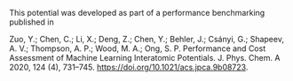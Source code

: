 This potential was developed as part of a performance benchmarking published in

Zuo, Y.; Chen, C.; Li, X.; Deng, Z.; Chen, Y.; Behler, J.; Csányi, G.; Shapeev, A. V.; Thompson, A. P.; Wood, M. A.; Ong, S. P. Performance and Cost Assessment of Machine Learning Interatomic Potentials. J. Phys. Chem. A 2020, 124 (4), 731–745. https://doi.org/10.1021/acs.jpca.9b08723.

